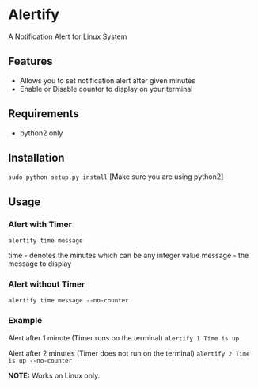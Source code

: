 # Alertify
A Notification Alert for Linux System


## Features ##
* Allows you to set notification alert after given minutes
* Enable or Disable counter to display on your terminal

## Requirements ##
* python2 only

## Installation ##
``sudo python setup.py install``
[Make sure you are using python2]

## Usage ##
### Alert with Timer ###
``alertify time message``

time - denotes the minutes which can be any integer value
message - the message to display

### Alert without Timer
``alertify time message --no-counter``

### Example ###
Alert after 1 minute (Timer runs on the terminal)
``alertify 1 Time is up``

Alert after 2 minutes (Timer does not run on the terminal)
``alertify 2 Time is up --no-counter``

**NOTE:** Works on Linux only.
